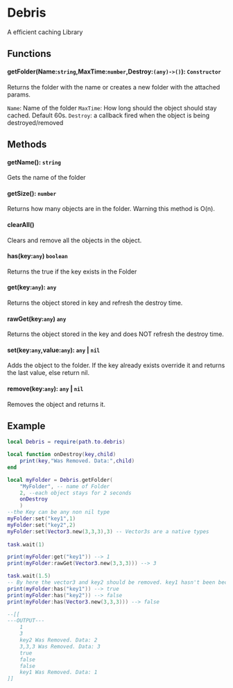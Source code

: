 # Debris
A efficient caching Library

## Functions

#### getFolder(Name:`string`,MaxTime:`number`,Destroy:`(any)->()`): `Constructor`
Returns the folder with the name or creates a new folder with the attached params.

`Name`: Name of the folder
`MaxTime`: How long should the object should stay cached. Default 60s.
`Destroy`: a callback fired when the object is being destroyed/removed

## Methods
#### getName(): `string`
Gets the name of the folder 

#### getSize(): `number`
Returns how many objects are in the folder. Warning this method is O(n).

#### clearAll()
Clears and remove all the objects in the object.

#### has(key:`any`) `boolean`
Returns the true if the key exists in the Folder 


#### get(key:`any`): `any`
Returns the object stored in key and refresh the destroy time. 

#### rawGet(key:`any`) `any`
Returns the object stored in the key and does NOT refresh the destroy time.

#### set(key:`any`,value:`any`): `any` | `nil`
Adds the object to the folder. If the key already exists override it and returns the last value, else return nil. 

#### remove(key:`any`): `any` | `nil`
Removes the object and returns it.

## Example
```lua
local Debris = require(path.to.debris)

local function onDestroy(key,child)
    print(key,"Was Removed. Data:",child)
end

local myFolder = Debris.getFolder(
    "MyFolder", -- name of Folder
    2, --each object stays for 2 seconds 
    onDestroy
    )
--the Key can be any non nil type
myFolder:set("key1",1)
myFolder:set("key2",2)
myFolder:set(Vector3.new(3,3,3),3) -- Vector3s are a native types 
 
task.wait(1)

print(myFolder:get("key1")) --> 1
print(myFolder:rawGet(Vector3.new(3,3,3))) --> 3

task.wait(1.5)
-- By here the vector3 and key2 should be removed. key1 hasn't been because it has be gotten 1.5 seconds ago. 
print(myFolder:has("key1")) --> true
print(myFolder:has("key2")) --> false
print(myFolder:has(Vector3.new(3,3,3))) --> false

--[[
---OUTPUT---
    1
    3
    key2 Was Removed. Data: 2
    3,3,3 Was Removed. Data: 3
    true
    false
    false
    key1 Was Removed. Data: 1
]]

```

